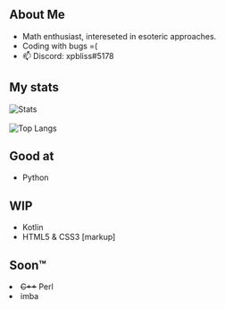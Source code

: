 ## About Me

- Math enthusiast, intereseted in esoteric approaches.
- Coding with bugs =(
- 📫 Discord: xpbliss#5178

## My stats
![Stats](https://github-readme-stats.vercel.app/api?username=xpluna&show_icons=true&bg_color=30,e96443,904e95&title_color=fff&text_color=fff&icon_color=fff&hide_border=true)
<br></br>
![Top Langs](https://github-readme-stats.vercel.app/api/top-langs/?username=xpluna&layout=compact&show_icons=true&theme=radical&bg_color=30,e96443,904e95&title_color=fff&text_color=fff&icon_color=fff&hide_border=true)

## Good at
<ul>
  <li>Python</li>
</ul>

## WIP
<ul>
  <li>Kotlin</li>
  <li>HTML5 & CSS3 [markup]</li>
</ul>

## Soon™
</ul>
  <li><del>C++</del> Perl</li>
  <li>imba</li>
</ul>
